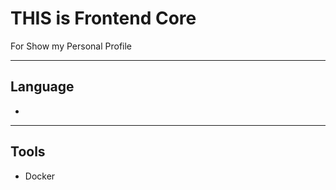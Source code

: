 # THIS is Frontend Core
  For Show my Personal Profile
__________________________________________________________________________________

## Language
 - 
__________________________________________________________________________________

## Tools
 - Docker
